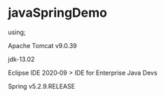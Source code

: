# javaSpringDemo
using;

Apache Tomcat v9.0.39

jdk-13.02

Eclipse IDE 2020‑09 > IDE for Enterprise Java Devs

Spring v5.2.9.RELEASE
